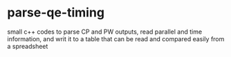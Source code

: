 # parse-qe-timing
small c++ codes to parse CP and PW outputs, read parallel and time information, and writ it to a table that can be read and compared easily from a spreadsheet
